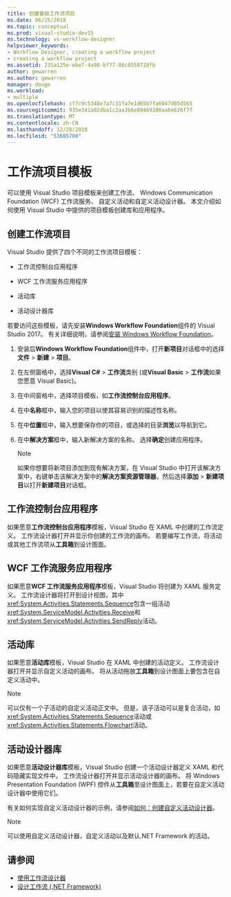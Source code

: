 ```yaml
---
title: 创建基础工作流项目
ms.date: 06/25/2018
ms.topic: conceptual
ms.prod: visual-studio-dev15
ms.technology: vs-workflow-designer
helpviewer_keywords:
- Workflow Designer, creating a workflow project
- creating a workflow project
ms.assetid: 235a125e-ebe7-4a98-bf77-86c8558728fb
author: gewarren
ms.author: gewarren
manager: douge
ms.workload:
- multiple
ms.openlocfilehash: cf7c9c5348e7a7c31fa7e1d65b7fa6047d05d565
ms.sourcegitcommit: 935e341a02dba1c2aa3b6e89469388aa6e626f7f
ms.translationtype: MT
ms.contentlocale: zh-CN
ms.lasthandoff: 12/20/2018
ms.locfileid: "53685700"
---
```

# <a name="workflow-project-templates"></a>工作流项目模板

可以使用 Visual Studio 项目模板来创建工作流、 Windows Communication Foundation (WCF) 工作流服务、 自定义活动和自定义活动设计器。 本文介绍如何使用 Visual Studio 中提供的项目模板创建库和应用程序。

## <a name="create-a-workflow-project"></a>创建工作流项目

Visual Studio 提供了四个不同的工作流项目模板：

- 工作流控制台应用程序

- WCF 工作流服务应用程序

- 活动库

- 活动设计器库

若要访问这些模板，请先安装**Windows Workflow Foundation**组件的 Visual Studio 2017。 有关详细说明，请参阅[安装 Windows Workflow Foundation](developing-applications-with-the-workflow-designer.md#install-windows-workflow-foundation)。

1. 安装后**Windows Workflow Foundation**组件中，打开**新项目**对话框中的选择**文件** > **新建** > **项目**。

1. 在左侧窗格中，选择**Visual C#** > **工作流**类别 (或**Visual Basic** > **工作流**如果您愿意 Visual Basic)。

1. 在中间窗格中，选择项目模板，如**工作流控制台应用程序**。

1. 在中**名称**框中，输入您的项目以使其容易识别的描述性名称。

1. 在中**位置**框中，输入想要保存你的项目，或选择的目录**浏览**以导航到它。

1. 在中**解决方案**框中，输入新解决方案的名称。 选择**确定**创建应用程序。

   > [!NOTE]
   > 如果你想要将新项目添加到现有解决方案，在 Visual Studio 中打开该解决方案中，右键单击该解决方案中的**解决方案资源管理器**，然后选择**添加** > **新建项目**以打开**新建项目**对话框。

## <a name="workflow-console-app"></a>工作流控制台应用程序

如果愿意**工作流控制台应用程序**模板，Visual Studio 在 XAML 中创建的工作流定义。 工作流设计器打开并显示你创建的工作流的画布。 若要编写工作流，将活动或其他工作流项从**工具箱**到设计图面。

## <a name="wcf-workflow-service-app"></a>WCF 工作流服务应用程序

如果愿意**WCF 工作流服务应用程序**模板，Visual Studio 将创建为 XAML 服务定义。 工作流设计器将打开到设计视图，其中<xref:System.Activities.Statements.Sequence>包含一组活动<xref:System.ServiceModel.Activities.Receive>和<xref:System.ServiceModel.Activities.SendReply>活动。

## <a name="activity-library"></a>活动库

如果愿意**活动库**模板，Visual Studio 在 XAML 中创建的活动定义。 工作流设计器打开并显示自定义活动的画布。 将从活动拖放**工具箱**到设计图面上要包含在自定义活动中。

> [!NOTE]
> 可以仅有一个子活动的自定义活动正文中。 但是，该子活动可以是复合活动，如<xref:System.Activities.Statements.Sequence>活动或<xref:System.Activities.Statements.Flowchart>活动。

## <a name="activity-designer-library"></a>活动设计器库

如果愿意**活动设计器库**模板，Visual Studio 创建一个活动设计器定义 XAML 和代码隐藏实现文件中。 工作流设计器打开并显示活动设计器的画布。 将 Windows Presentation Foundation (WPF) 控件从**工具箱**至设计图面上，若要在自定义活动设计器中使用它们。

有关如何实现自定义活动设计器的示例，请参阅[如何：创建自定义活动设计器](/dotnet/framework/windows-workflow-foundation/how-to-create-a-custom-activity-designer)。

> [!NOTE]
> 可以使用自定义活动设计器，自定义活动以及默认.NET Framework 的活动。

## <a name="see-also"></a>请参阅

- [使用工作流设计器](developing-applications-with-the-workflow-designer.md)
- [设计工作流 (.NET Framework)](/dotnet/framework/windows-workflow-foundation/designing-workflows)